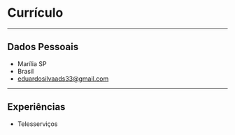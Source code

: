 # Currículo
----
## **Dados Pessoais**

- Marília SP
- Brasil 
- eduardosilvaads33@gmail.com
----
## **Experiências**

- Telesserviços
